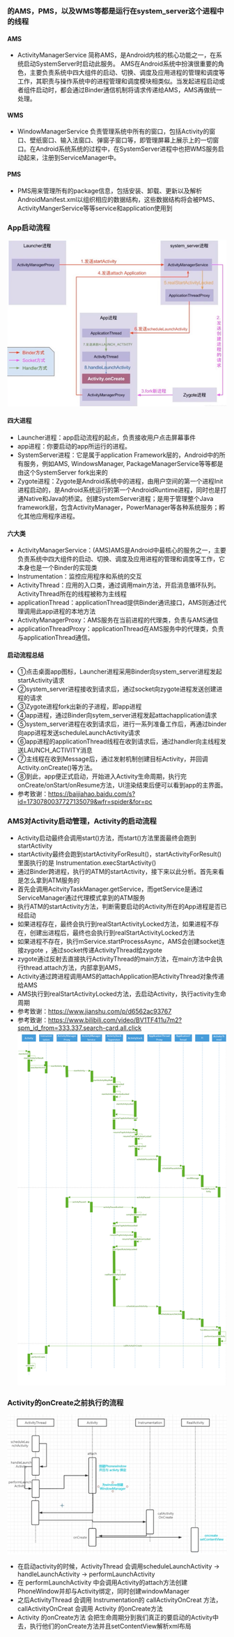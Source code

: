 ### 的AMS，PMS，以及WMS等都是运⾏在system_server这个进程中的线程
#### AMS
- ActivityManagerService 简称AMS，是Android内核的核心功能之一，在系统启动SystemServer时启动此服务。 AMS在Android系统中扮演很重要的角色，主要负责系统中四大组件的启动、切换、调度及应用进程的管理和调度等工作，其职责与操作系统中的进程管理和调度模块相类似。当发起进程启动或者组件启动时，都会通过Binder通信机制将请求传递给AMS，AMS再做统一处理。

#### WMS
- WindowManagerService 负责管理系统中所有的窗口，包括Activity的窗口、壁纸窗口、输入法窗口、弹窗子窗口等，即管理屏幕上展示上的一切窗口。在Android系统系统的过程中，在SystemServer进程中也把WMS服务启动起来，注册到ServiceManager中。

#### PMS
- PMS⽤来管理所有的package信息，包括安装、卸载、更新以及解析AndroidManifest.xml以组织相应的数据结构，这些数据结构将会被PMS、ActivityMangerService等等service和application使⽤到

### App启动流程
![img.png](../resource/Activity的启动流程.png)
#### 四大进程
- Launcher进程：app启动流程的起点，负责接收用户点击屏幕事件
- app进程：你要启动的app所运行的进程。
- SystemServer进程：它是属于application Framework层的，Android中的所有服务，例如AMS, WindowsManager, PackageManagerService等等都是由这个SystemServer fork出来的
- Zygote进程：Zygote是Android系统中的进程，由用户空间的第一个进程Init进程启动的，是Android系统运行的第一个AndroidRuntime进程，同时也是打通Native和Java的桥梁。创建SystemServer进程；是用于管理整个Java framework层，包含ActivityManager，PowerManager等各种系统服务；孵化其他应用程序进程。

#### 六大类
- ActivityManagerService：(AMS)AMS是Android中最核心的服务之一，主要负责系统中四大组件的启动、切换、调度及应用进程的管理和调度等工作，它本身也是一个Binder的实现类
- Instrumentation：监控应用程序和系统的交互
- ActivityThread：应用的入口类，通过调用main方法，开启消息循环队列。ActivityThread所在的线程被称为主线程
- applicationThread：applicationThread提供Binder通讯接口，AMS则通过代理调用此app进程的本地方法
- ActivityManagerProxy：AMS服务在当前进程的代理类，负责与AMS通信
- applicationThreadProxy：applicationThread在AMS服务中的代理类，负责与applicationThread通信。

#### 启动流程总结
- ①点击桌面app图标，Launcher进程采用Binder向system_server进程发起startActivity请求
- ②system_server进程接收到请求后，通过socket向zygote进程发送创建进程的请求
- ③Zygote进程fork出新的子进程，即app进程
- ④app进程，通过Binder向sytem_server进程发起attachapplication请求
- ⑤system_server进程在收到请求后，进行一系列准备工作后，再通过binder向app进程发送scheduleLaunchActivity请求
- ⑥app进程的applicationThread线程在收到请求后，通过handler向主线程发送LAUNCH_ACTIVITY消息
- ⑦主线程在收到Message后，通过发射机制创建目标Activity，并回调Activity.onCreate()等方法。
- ⑧到此，app便正式启动，开始进入Activity生命周期，执行完onCreate/onStart/onResume方法，UI渲染结束后便可以看到app的主界面。
- 参考致谢：https://baijiahao.baidu.com/s?id=1730780037727135079&wfr=spider&for=pc

### AMS对Activity启动管理，Activity的启动流程
- Activity启动最终会调用start()方法，而start()方法里面最终会跑到startActivity
- startActivity最终会跑到startActivityForResult()，startActivityForResult()里面执行的是 Instrumentation.execStartActivity()
- 通过Binder跨进程，执行的ATM的startActivity，接下来以此分析。首先来看是怎么拿到ATM服务的
- 首先会调用AcitvityTaskManager.getService，而getService是通过ServiceManager通过代理模式拿到的ATM服务
- 执行ATM的startActivity方法，判断需要启动的Activity所在的App进程是否已经启动
- 如果进程存在，最终会执行到realStartActivityLocked方法，如果进程不存在，创建出进程后，最终也会执行到realStartActivityLocked方法
- 如果进程不存在，执行mService.startProcessAsync，AMS会创建socket连接zygote ，通过socket传递ActivityThread给zygote
- zygote通过反射去直接执行ActivityThread的main方法，在main方法中会执行thread.attach方法，内部拿到AMS，
- Activity通过跨进程调用AMS的attachApplication把ActivityThread对象传递给AMS
- AMS执行到realStartActivityLocked方法，去启动Activity，执行activity生命周期
- 参考致谢：https://www.jianshu.com/p/d6562ac93767
- 参考致谢：https://www.bilibili.com/video/BV1TF411u7m2?spm_id_from=333.337.search-card.all.click
  ![img.png](../resource/Activity启动时序图.png)

### Activity的onCreate之前执行的流程
![img.png](../resource/Activity的onCreate之前流程.png)
- 在启动activity的时候，ActivityThread 会调用scheduleLaunchActivity -> handleLaunchActivity -> performLaunchActivity
- 在 performLaunchActivity 中会调用Activity的attach方法创建PhoneWindow并却与Activity绑定，同时创建windowManager
- 之后ActivityThread 会调用 Instrumentation的 callActivityOnCreat 方法，callActivityOnCreat 会调用 Activity 的onCreate方法
- Activity 的onCreate方法 会把生命周期分到我们真正的要启动的Activity中去，执行他们的onCreate方法并且setContentView解析xml布局